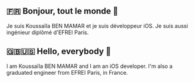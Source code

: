 ## 🇫🇷 Bonjour, tout le monde 👋

Je suis Koussaïla BEN MAMAR et je suis développeur iOS. Je suis aussi ingénieur diplômé d'EFREI Paris.

## 🇬🇧🇺🇸 Hello, everybody 👋

I am Koussaïla BEN MAMAR and I am an iOS developer. I'm also a graduated engineer from EFREI Paris, in France.
<!--
**Kous92/Kous92** is a ✨ _special_ ✨ repository because its `README.md` (this file) appears on your GitHub profile.

Here are some ideas to get you started:

- 🔭 I’m currently working on ...
- 🌱 I’m currently learning ...
- 👯 I’m looking to collaborate on ...
- 🤔 I’m looking for help with ...
- 💬 Ask me about ...
- 📫 How to reach me: ...
- 😄 Pronouns: ...
- ⚡ Fun fact: ...
-->
